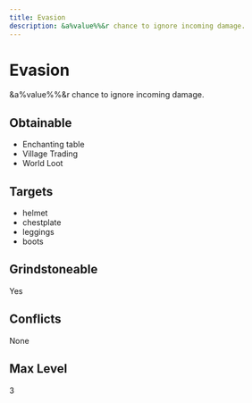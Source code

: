```yaml
---
title: Evasion
description: &a%value%%&r chance to ignore incoming damage.
---
```

# Evasion
&a%value%%&r chance to ignore incoming damage.
## Obtainable
- Enchanting table
- Village Trading
- World Loot
## Targets
- helmet
 - chestplate
 - leggings
 - boots
## Grindstoneable
Yes
## Conflicts
None
## Max Level
3
